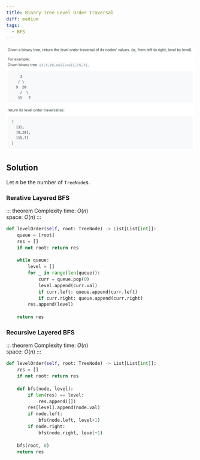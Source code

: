 ```yaml
---
title: Binary Tree Level Order Traversal
diff: medium
tags:
  - BFS
---
```


<img class="medium-zoom" src="/algo/binary-tree-level-order-traversal.png" alt="https://www.leetcode.com/problems/binary-tree-level-order-traversal">

## Solution

Let $n$ be the number of `TreeNode`s.

### Iterative Layered BFS

::: theorem Complexity
time: $O(n)$  
space: $O(n)$
:::

```py
def levelOrder(self, root: TreeNode) -> List[List[int]]:
    queue = [root]
    res = []
    if not root: return res

    while queue:
        level = []
        for _ in range(len(queue)):
            curr = queue.pop(0)
            level.append(curr.val)
            if curr.left: queue.append(curr.left)
            if curr.right: queue.append(curr.right)
        res.append(level)

    return res
```

### Recursive Layered BFS

::: theorem Complexity
time: $O(n)$  
space: $O(n)$
:::

```py
def levelOrder(self, root: TreeNode) -> List[List[int]]:
    res = []
    if not root: return res

    def bfs(node, level):
        if len(res) == level:
            res.append([])
        res[level].append(node.val)
        if node.left:
            bfs(node.left, level+1)
        if node.right:
            bfs(node.right, level+1)

    bfs(root, 0)
    return res
```
